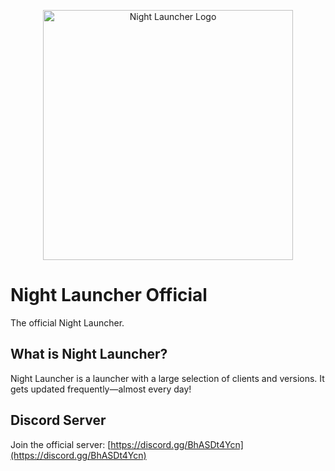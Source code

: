 <p align="center">
  <img src="https://media.discordapp.net/attachments/1351147681451610199/1357787468652347543/Drawing-3.sketchpad.png?ex=67f1799e&is=67f0281e&hm=0ad902733eda3d1a5b6d83ef5431e9361387727fd74ff4ff3606cdb51b8a9471&=&format=webp&quality=lossless" alt="Night Launcher Logo" width="400"/>
</p>

# Night Launcher Official  
The official Night Launcher.

## What is Night Launcher?  
Night Launcher is a launcher with a large selection of clients and versions. It gets updated frequently—almost every day!

## Discord Server  
Join the official server: [https://discord.gg/BhASDt4Ycn](https://discord.gg/BhASDt4Ycn)
